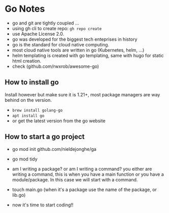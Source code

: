 # Go Notes

* go and git are tightly coupled ...
* using gh cli to create repo: ` gh repo create ` 
* use Apache License 2.0. 
* go was developed for the biggest tech enteprises in history
* go is the standard for cloud native computing.
* most cloud native tools are written in go (Kubernetes, helm, ...) 
* helm templating is created with go templating, same with hugo for static html creation.
* check (github.com/rwxrob/awesome-go)

## How to install go 

Install however but make sure it is 1.21+, most package managers are way behind on the version. 

* `brew install golang-go`
* `apt install go`
* or get the latest version from the go website

## How to start a go project

* go mod init github.com/nieldejonghe/ga
* go mod tidy 

* am I writing a package? or am I writing a command?
you either are writing a command, this is when you have a main function or you have a module/package.
In this case we will start with a command. 

* touch main.go (when it's a package use the name of the package, or lib.go) 
* now it's time to start coding!! 
 
